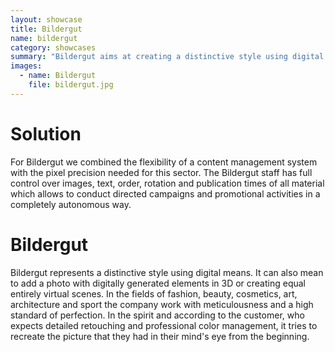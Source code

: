 ```yaml
---
layout: showcase
title: Bildergut
name: bildergut
category: showcases
summary: "Bildergut aims at creating a distinctive style using digital means. The website features hi-res images backed by a CMS for quick update and support for fullscreen and mobile."
images:
  - name: Bildergut
    file: bildergut.jpg
---
```


# Solution

For Bildergut we combined the flexibility of a content management system with the pixel precision needed for this sector. The Bildergut staff has full control over images, text, order, rotation and publication times of all material which allows to conduct directed campaigns and promotional activities in a completely autonomous way.


# Bildergut

Bildergut represents a distinctive style using digital means. It can also mean to add a photo with digitally generated elements in 3D or creating equal entirely virtual scenes. In the fields of fashion, beauty, cosmetics, art, architecture and sport the company work with meticulousness and a high standard of perfection. In the spirit and according to the customer, who expects detailed retouching and professional color management, it tries to recreate the picture that they had in their mind's eye from the beginning.

